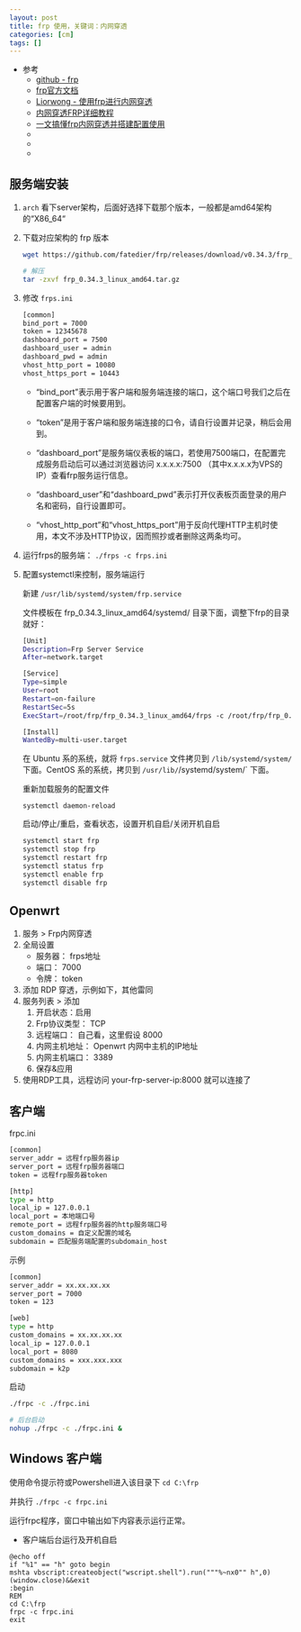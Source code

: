 ```yaml
---
layout: post
title: frp 使用，关键词：内网穿透
categories: [cm]
tags: []
---
```


* 参考
  * [github - frp](https://github.com/fatedier/frp)
  * [frp官方文档](https://gofrp.org/docs/)
  * [Liorwong - 使用frp进行内网穿透](https://sspai.com/post/52523)
  * [内网穿透FRP详细教程](https://www.freebuf.com/articles/network/271719.html)
  * [一文搞懂frp内网穿透并搭建配置使用](https://developer.aliyun.com/article/853534)
  * []()
  * []()
  * []()




## 服务端安装


1. `arch` 看下server架构，后面好选择下载那个版本，一般都是amd64架构的“X86_64“

1. 下载对应架构的 frp 版本
    ~~~sh
    wget https://github.com/fatedier/frp/releases/download/v0.34.3/frp_0.34.3_linux_amd64.tar.gz

    # 解压
    tar -zxvf frp_0.34.3_linux_amd64.tar.gz
    ~~~

1. 修改 `frps.ini`
    ~~~sh
    [common]
    bind_port = 7000
    token = 12345678
    dashboard_port = 7500
    dashboard_user = admin
    dashboard_pwd = admin
    vhost_http_port = 10080
    vhost_https_port = 10443
    ~~~

    * “bind_port”表示用于客户端和服务端连接的端口，这个端口号我们之后在配置客户端的时候要用到。
    * “token”是用于客户端和服务端连接的口令，请自行设置并记录，稍后会用到。

    * “dashboard_port”是服务端仪表板的端口，若使用7500端口，在配置完成服务启动后可以通过浏览器访问 x.x.x.x:7500 （其中x.x.x.x为VPS的IP）查看frp服务运行信息。
    * “dashboard_user”和“dashboard_pwd”表示打开仪表板页面登录的用户名和密码，自行设置即可。
    * “vhost_http_port”和“vhost_https_port”用于反向代理HTTP主机时使用，本文不涉及HTTP协议，因而照抄或者删除这两条均可。

1. 运行frps的服务端： `./frps -c frps.ini`

1. 配置systemctl来控制，服务端运行

    新建 `/usr/lib/systemd/system/frp.service`

    文件模板在 frp_0.34.3_linux_amd64/systemd/ 目录下面，调整下frp的目录就好：

    ~~~sh
    [Unit]
    Description=Frp Server Service
    After=network.target

    [Service]
    Type=simple
    User=root
    Restart=on-failure
    RestartSec=5s
    ExecStart=/root/frp/frp_0.34.3_linux_amd64/frps -c /root/frp/frp_0.34.3_linux_amd64/frps.ini

    [Install]
    WantedBy=multi-user.target
    ~~~

    在 Ubuntu 系的系统，就将 `frps.service` 文件拷贝到 `/lib/systemd/system/` 下面。CentOS 系的系统，拷贝到 `/usr/lib/`/systemd/system/` 下面。

    重新加载服务的配置文件

    `systemctl daemon-reload`

    启动/停止/重启，查看状态，设置开机自启/关闭开机自启

    ~~~sh
    systemctl start frp
    systemctl stop frp
    systemctl restart frp
    systemctl status frp
    systemctl enable frp
    systemctl disable frp
    ~~~

## Openwrt

1. 服务 \> Frp内网穿透
1. 全局设置
    * 服务器： frps地址
    * 端口： 7000
    * 令牌： token
1. 添加 RDP 穿透，示例如下，其他雷同
1. 服务列表 \> 添加
    1. 开启状态：启用
    1. Frp协议类型： TCP
    1. 远程端口： 自己看，这里假设 8000
    1. 内网主机地址： Openwrt 内网中主机的IP地址
    1. 内网主机端口： 3389
    1. 保存&应用
1. 使用RDP工具，远程访问 your-frp-server-ip:8000 就可以连接了



## 客户端

frpc.ini

~~~sh
[common]
server_addr = 远程frp服务器ip
server_port = 远程frp服务器端口
token = 远程frp服务器token

[http]
type = http
local_ip = 127.0.0.1
local_port = 本地端口号
remote_port = 远程frp服务器的http服务端口号
custom_domains = 自定义配置的域名
subdomain = 匹配服务端配置的subdomain_host
~~~

示例

~~~sh
[common]
server_addr = xx.xx.xx.xx
server_port = 7000
token = 123

[web] 
type = http
custom_domains = xx.xx.xx.xx
local_ip = 127.0.0.1
local_port = 8080
custom_domains = xxx.xxx.xxx
subdomain = k2p
~~~

启动

~~~sh
./frpc -c ./frpc.ini

# 后台启动
nohup ./frpc -c ./frpc.ini &
~~~


## Windows 客户端


使用命令提示符或Powershell进入该目录下 `cd C:\frp`

并执行 `./frpc -c frpc.ini`

运行frpc程序，窗口中输出如下内容表示运行正常。


* 客户端后台运行及开机自启

~~~
@echo off
if "%1" == "h" goto begin
mshta vbscript:createobject("wscript.shell").run("""%~nx0"" h",0)(window.close)&&exit
:begin
REM
cd C:\frp
frpc -c frpc.ini
exit
~~~





















